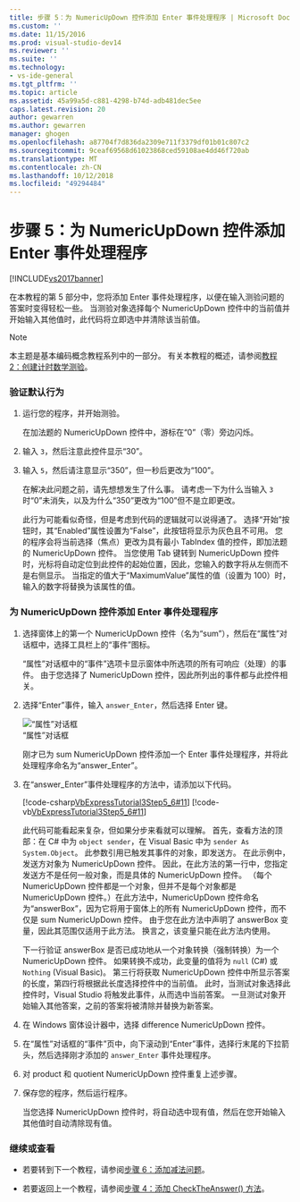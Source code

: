 ```yaml
---
title: 步骤 5：为 NumericUpDown 控件添加 Enter 事件处理程序 | Microsoft Docs
ms.custom: ''
ms.date: 11/15/2016
ms.prod: visual-studio-dev14
ms.reviewer: ''
ms.suite: ''
ms.technology:
- vs-ide-general
ms.tgt_pltfrm: ''
ms.topic: article
ms.assetid: 45a99a5d-c881-4298-b74d-adb481dec5ee
caps.latest.revision: 20
author: gewarren
ms.author: gewarren
manager: ghogen
ms.openlocfilehash: a87704f7d836da2309e711f3379df01b01c807c2
ms.sourcegitcommit: 9ceaf69568d61023868ced59108ae4dd46f720ab
ms.translationtype: MT
ms.contentlocale: zh-CN
ms.lasthandoff: 10/12/2018
ms.locfileid: "49294484"
---
```

# <a name="step-5-add-enter-event-handlers-for-the-numericupdown-controls"></a>步骤 5：为 NumericUpDown 控件添加 Enter 事件处理程序
[!INCLUDE[vs2017banner](../includes/vs2017banner.md)]

在本教程的第 5 部分中，您将添加 Enter 事件处理程序，以便在输入测验问题的答案时变得轻松一些。 当测验对象选择每个 NumericUpDown 控件中的当前值并开始输入其他值时，此代码将立即选中并清除该当前值。  
  
> [!NOTE]
>  本主题是基本编码概念教程系列中的一部分。 有关本教程的概述，请参阅[教程 2：创建计时数学测验](../ide/tutorial-2-create-a-timed-math-quiz.md)。  
  
### <a name="to-verify-the-default-behavior"></a>验证默认行为  
  
1.  运行您的程序，并开始测验。  
  
     在加法题的 NumericUpDown 控件中，游标在“0”（零）旁边闪烁。  
  
2.  输入 `3`，然后注意此控件显示“30”。  
  
3.  输入 `5`，然后请注意显示“350”，但一秒后更改为“100”。  
  
     在解决此问题之前，请先想想发生了什么事。 请考虑一下为什么当输入 `3` 时“0”未消失，以及为什么“350”更改为“100”但不是立即更改。  
  
     此行为可能看似奇怪，但是考虑到代码的逻辑就可以说得通了。 选择“开始”按钮时，其“Enabled”属性设置为“False”，此按钮将显示为灰色且不可用。 您的程序会将当前选择（焦点）更改为具有最小 TabIndex 值的控件，即加法题的 NumericUpDown 控件。 当您使用 Tab 键转到 NumericUpDown 控件时，光标将自动定位到此控件的起始位置，因此，您输入的数字将从左侧而不是右侧显示。 当指定的值大于“MaximumValue”属性的值（设置为 100）时，输入的数字将替换为该属性的值。  
  
### <a name="to-add-an-enter-event-handler-for-a-numericupdown-control"></a>为 NumericUpDown 控件添加 Enter 事件处理程序  
  
1.  选择窗体上的第一个 NumericUpDown 控件（名为“sum”），然后在“属性”对话框中，选择工具栏上的“事件”图标。  
  
     “属性”对话框中的“事件”选项卡显示窗体中所选项的所有可响应（处理）的事件。 由于您选择了 NumericUpDown 控件，因此所列出的事件都与此控件相关。  
  
2.  选择“Enter”事件，输入 `answer_Enter`，然后选择 Enter 键。  
  
     ![“属性”对话框](../ide/media/express-answerenter.png "Express_AnswerEnter")  
“属性”对话框  
  
     刚才已为 sum NumericUpDown 控件添加一个 Enter 事件处理程序，并将此处理程序命名为“answer_Enter”。  
  
3.  在“answer_Enter”事件处理程序的方法中，请添加以下代码。  
  
     [!code-csharp[VbExpressTutorial3Step5_6#11](../snippets/csharp/VS_Snippets_VBCSharp/vbexpresstutorial3step5_6/cs/form1.cs#11)]
     [!code-vb[VbExpressTutorial3Step5_6#11](../snippets/visualbasic/VS_Snippets_VBCSharp/vbexpresstutorial3step5_6/vb/form1.vb#11)]  
  
     此代码可能看起来复杂，但如果分步来看就可以理解。 首先，查看方法的顶部：在 C# 中为 `object sender`，在 Visual Basic 中为 `sender As System.Object`。 此参数引用已触发其事件的对象，即发送方。 在此示例中，发送方对象为 NumericUpDown 控件。 因此，在此方法的第一行中，您指定发送方不是任何一般对象，而是具体的 NumericUpDown 控件。 （每个 NumericUpDown 控件都是一个对象，但并不是每个对象都是 NumericUpDown 控件。）在此方法中，NumericUpDown 控件命名为“answerBox”，因为它将用于窗体上的所有 NumericUpDown 控件，而不仅是 sum NumericUpDown 控件。 由于您在此方法中声明了 answerBox 变量，因此其范围仅适用于此方法。 换言之，该变量只能在此方法内使用。  
  
     下一行验证 answerBox 是否已成功地从一个对象转换（强制转换）为一个 NumericUpDown 控件。 如果转换不成功，此变量的值将为 `null` (C#) 或 `Nothing` (Visual Basic)。 第三行将获取 NumericUpDown 控件中所显示答案的长度，第四行将根据此长度选择控件中的当前值。 此时，当测试对象选择此控件时，Visual Studio 将触发此事件，从而选中当前答案。 一旦测试对象开始输入其他答案，之前的答案将被清除并替换为新答案。  
  
4.  在 Windows 窗体设计器中，选择 difference NumericUpDown 控件。  
  
5.  在“属性”对话框的“事件”页中，向下滚动到“Enter”事件，选择行末尾的下拉箭头，然后选择刚才添加的 `answer_Enter` 事件处理程序。  
  
6.  对 product 和 quotient NumericUpDown 控件重复上述步骤。  
  
7.  保存您的程序，然后运行程序。  
  
     当您选择 NumericUpDown 控件时，将自动选中现有值，然后在您开始输入其他值时自动清除现有值。  
  
### <a name="to-continue-or-review"></a>继续或查看  
  
-   若要转到下一个教程，请参阅[步骤 6：添加减法问题](../ide/step-6-add-a-subtraction-problem.md)。  
  
-   若要返回上一个教程，请参阅[步骤 4：添加 CheckTheAnswer() 方法](../ide/step-4-add-the-checktheanswer-parens-method.md)。




